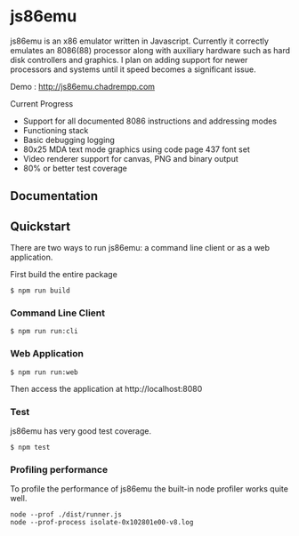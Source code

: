 # js86emu

js86emu is an x86 emulator written in Javascript. Currently it correctly
emulates an 8086(88) processor along with auxiliary hardware such as hard disk
controllers and graphics. I plan on adding support for newer processors and
systems until it speed becomes a significant issue.

Demo : http://js86emu.chadrempp.com

Current Progress

* Support for all documented 8086 instructions and addressing modes
* Functioning stack
* Basic debugging logging
* 80x25 MDA text mode graphics using code page 437 font set
* Video renderer support for canvas, PNG and binary output
* 80% or better test coverage

## Documentation


## Quickstart

There are two ways to run js86emu: a command line client or as a web application.

First build the entire package

```
$ npm run build
```

### Command Line Client

```
$ npm run run:cli
```

### Web Application

```
$ npm run run:web
```

Then access the application at http://localhost:8080

### Test

js86emu has very good test coverage.

```
$ npm test
```

### Profiling performance

To profile the performance of js86emu the built-in node profiler works quite
well.

```
node --prof ./dist/runner.js
node --prof-process isolate-0x102801e00-v8.log
```
